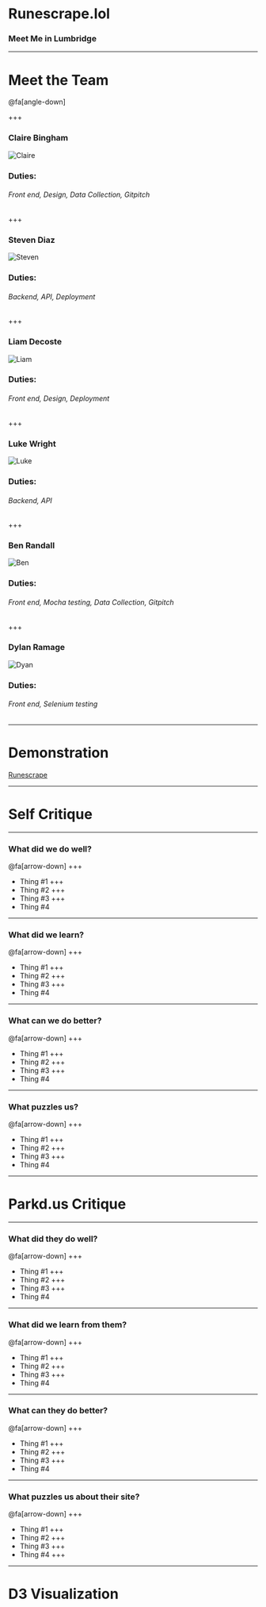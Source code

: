 # Runescrape.lol
### Meet Me in Lumbridge

---

# Meet the Team
@fa[angle-down]

+++

### Claire Bingham
![Claire](backend/app/static/img/claire.png)

### Duties:
###### Front end, Design, Data Collection, Gitpitch

+++

### Steven Diaz
![Steven](backend/app/static/img/steven.jpg)

### Duties:
###### Backend, API, Deployment

+++

### Liam Decoste
![Liam](backend/app/static/img/liam.jpg)

### Duties:
###### Front end, Design, Deployment

+++

### Luke Wright
![Luke](backend/app/static/img/luke.jpg)

### Duties:
###### Backend, API

+++

### Ben Randall
![Ben](backend/app/static/img/ben.png)

### Duties:
###### Front end, Mocha testing, Data Collection, Gitpitch

+++

### Dylan Ramage
![Dyan](backend/app/static/img/dylan.jpg)

### Duties: 
###### Front end, Selenium testing

---

# Demonstration
[Runescrape](http://www.runescrape.lol/)

---

# Self Critique

---

### What did we do well?
@fa[arrow-down]
+++
* Thing #1
+++
* Thing #2
+++
* Thing #3
+++
* Thing #4

---

### What did we learn?
@fa[arrow-down]
+++
* Thing #1
+++
* Thing #2
+++
* Thing #3
+++
* Thing #4

---

### What can we do better?
@fa[arrow-down]
+++
* Thing #1
+++
* Thing #2
+++
* Thing #3
+++
* Thing #4

---

### What puzzles us?
@fa[arrow-down]
+++
* Thing #1
+++
* Thing #2
+++
* Thing #3
+++
* Thing #4

---

# Parkd.us Critique

---

### What did they do well?
@fa[arrow-down]
+++

* Thing #1
+++
* Thing #2
+++
* Thing #3
+++
* Thing #4

---

### What did we learn from them?
@fa[arrow-down]
+++
* Thing #1
+++
* Thing #2
+++
* Thing #3
+++
* Thing #4

---

### What can they do better?
@fa[arrow-down]
+++
* Thing #1
+++
* Thing #2
+++
* Thing #3
+++
* Thing #4

---

### What puzzles us about their site?
@fa[arrow-down]
+++
* Thing #1
+++
* Thing #2
+++
* Thing #3
+++
* Thing #4
+++

---

# D3 Visualization


